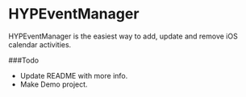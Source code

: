 HYPEventManager
===============

HYPEventManager is the easiest way to add, update and remove iOS calendar activities.

###Todo
- Update README with more info.
- Make Demo project.
